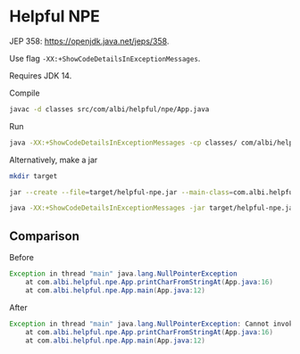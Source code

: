 # Helpful NPE

JEP 358: https://openjdk.java.net/jeps/358.

Use flag `-XX:+ShowCodeDetailsInExceptionMessages`.

Requires JDK 14.

Compile

```bash
javac -d classes src/com/albi/helpful/npe/App.java
```

Run

```bash
java -XX:+ShowCodeDetailsInExceptionMessages -cp classes/ com/albi/helpful/npe/App
```

Alternatively, make a jar

```bash
mkdir target

jar --create --file=target/helpful-npe.jar --main-class=com.albi.helpful.npe.App -C classes .

java -XX:+ShowCodeDetailsInExceptionMessages -jar target/helpful-npe.jar
```

## Comparison

Before

```java
Exception in thread "main" java.lang.NullPointerException
	at com.albi.helpful.npe.App.printCharFromStringAt(App.java:16)
	at com.albi.helpful.npe.App.main(App.java:12)
```

After

```java
Exception in thread "main" java.lang.NullPointerException: Cannot invoke "String.charAt(int)" because "<parameter1>" is null
	at com.albi.helpful.npe.App.printCharFromStringAt(App.java:16)
	at com.albi.helpful.npe.App.main(App.java:12)
```
